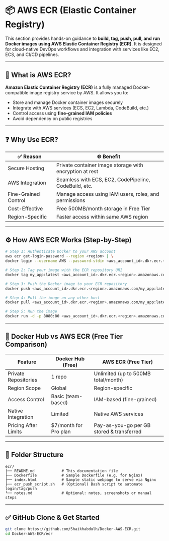 # 📦 AWS ECR (Elastic Container Registry)

This section provides hands-on guidance to **build, tag, push, pull, and run Docker images using AWS Elastic Container Registry (ECR)**. It is designed for cloud-native DevOps workflows and integration with services like EC2, ECS, and CI/CD pipelines.

---

## 🐘 What is AWS ECR?

**Amazon Elastic Container Registry (ECR)** is a fully managed Docker-compatible image registry service by AWS. It allows you to:

* Store and manage Docker container images securely
* Integrate with AWS services (ECS, EC2, Lambda, CodeBuild, etc.)
* Control access using **fine-grained IAM policies**
* Avoid dependency on public registries

---

## ❓ Why Use ECR?

| ✅ Reason             | 🌐 Benefit                                              |
| -------------------- | ------------------------------------------------------- |
| Secure Hosting       | Private container image storage with encryption at rest |
| AWS Integration      | Seamless with ECS, EC2, CodePipeline, CodeBuild, etc.   |
| Fine-Grained Control | Manage access using IAM users, roles, and permissions   |
| Cost-Effective       | Free 500MB/month storage in Free Tier                   |
| Region-Specific      | Faster access within same AWS region                    |

---

## ⚙️ How AWS ECR Works (Step-by-Step)

```bash
# Step 1: Authenticate Docker to your AWS account
aws ecr get-login-password --region <region> | \
docker login --username AWS --password-stdin <aws_account_id>.dkr.ecr.<region>.amazonaws.com

# Step 2: Tag your image with the ECR repository URI
docker tag my_app:latest <aws_account_id>.dkr.ecr.<region>.amazonaws.com/my_app:latest

# Step 3: Push the Docker image to your ECR repository
docker push <aws_account_id>.dkr.ecr.<region>.amazonaws.com/my_app:latest

# Step 4: Pull the image on any other host
docker pull <aws_account_id>.dkr.ecr.<region>.amazonaws.com/my_app:latest

# Step 5: Run the image
docker run -d -p 8080:80 <aws_account_id>.dkr.ecr.<region>.amazonaws.com/my_app:latest
```

---

## 🔁 Docker Hub vs AWS ECR (Free Tier Comparison)

| Feature              | Docker Hub (Free)      | AWS ECR (Free Tier)                       |
| -------------------- | ---------------------- | ----------------------------------------- |
| Private Repositories | 1 repo                 | Unlimited (up to 500MB total/month)       |
| Region Scope         | Global                 | Region-specific                           |
| Access Control       | Basic (team-based)     | IAM-based (fine-grained)                  |
| Native Integration   | Limited                | Native AWS services                       |
| Pricing After Limits | \$7/month for Pro plan | Pay-as-you-go per GB stored & transferred |

---

## 📁 Folder Structure

```
ecr/
├── README.md            # This documentation file
├── Dockerfile           # Sample Dockerfile (e.g. for Nginx)
├── index.html           # Sample static webpage to serve via Nginx
├── ecr_push_script.sh   # (Optional) Bash script to automate login/tag/push
└── notes.md             # Optional: notes, screenshots or manual steps
```

---

## ✅ GitHub Clone & Get Started

```bash
git clone https://github.com/Shaikhabdulh/Docker-AWS-ECR.git
cd Docker-AWS-ECR/ecr
```
